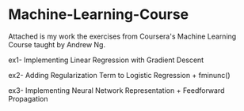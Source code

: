 # Machine-Learning-Course
Attached is my work the exercises from Coursera's Machine Learning Course taught by Andrew Ng. 


  ex1- Implementing Linear Regression with Gradient Descent

  ex2- Adding Regularization Term to Logistic Regression + fminunc()

  ex3- Implementing Neural Network Representation + Feedforward Propagation 
